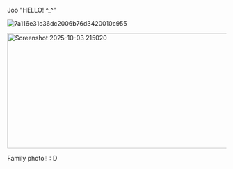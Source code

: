 
Joo "HELLO! ^_^"

![7a116e31c36dc2006b76d3420010c955](https://github.com/user-attachments/assets/22d1b123-08c6-4777-a13e-29aaac861c48)


<img width="560" height="265" alt="Screenshot 2025-10-03 215020" src="https://github.com/user-attachments/assets/69d18324-fbe1-47d9-818f-e5cc19c1a150" />

<p> Family photo!!  : D</p>









<!--
**Senisafreako/Senisafreako** is a ✨ _special_ ✨ repository because its `README.md` (this file) appears on your GitHub profile.

Here are some ideas to get you started:

- 🔭 I’m currently working on ...
- 🌱 I’m currently learning ...
- 👯 I’m looking to collaborate on ...
- 🤔 I’m looking for help with ...
- 💬 Ask me about ...
- 📫 How to reach me: ...
- 😄 Pronouns: ...
- ⚡ Fun fact: ...
-->
